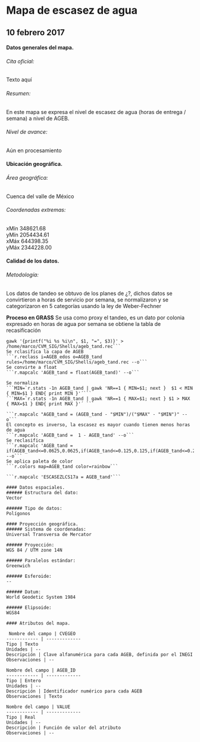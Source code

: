 
# Mapa de escasez de agua
## 10 febrero 2017


#### Datos generales del mapa.
###### Cita oficial:
Texto aquí

###### Resumen:
En este mapa se expresa el nivel de escasez de agua (horas de entrega / semana) a nivel de AGEB.

######  Nivel de avance:
Aún en procesamiento

#### Ubicación geográfica.
###### Área geográfica:
Cuenca del valle de México


###### Coordenadas extremas:

xMín 348621.68    
yMín 2054434.61    
xMáx 644398.35    
yMáx 2344228.00    

#### Calidad de los datos.
###### Metodología:
Los datos de tandeo se obtuvo de los planes de ¿?, dichos datos se convirtieron a horas de servicio por semana, se normalizaron y se categorizaron en 5 categorías usando la ley de Weber-Fechner

**Proceso en GRASS**
Se usa como proxy el tandeo, es un dato por colonia expresado en horas de agua por semana
se obtiene la tabla de recasificación    
```r.stats -ln AGEB_edos,tandeo |
gawk '{printf("%i %s %i\n", $1, "=", $3)}' > /home/marco/CVM_SIG/Shells/ageb_tand.rec```    
Se rclasifica la capa de AGEB    
```r.reclass i=AGEB_edos o=AGEB_tand rules=/home/marco/CVM_SIG/Shells/ageb_tand.rec --o```    
Se convirte a float   
```r.mapcalc 'AGEB_tand = float(AGEB_tand)' --o```

Se normaliza   
```MIN=`r.stats -1n AGEB_tand | gawk 'NR==1 { MIN=$1; next }  $1 < MIN { MIN=$1 } END{ print MIN }'´```         
```MAX=`r.stats -1n AGEB_tand | gawk 'NR==1 { MAX=$1; next } $1 > MAX { MAX=$1 } END{ print MAX }'´ ```

```r.mapcalc "AGEB_tand = (AGEB_tand - "$MIN")/("$MAX" - "$MIN")" --o```   
El concepto es inverso, la escasez es mayor cuando tienen menos horas de agua
```r.mapcalc 'AGEB_tand =  1 - AGEB_tand' --o```   
Se reclasifica    
```r.mapcalc 'AGEB_tand = if(AGEB_tand<=0.0625,0.0625,if(AGEB_tand<=0.125,0.125,if(AGEB_tand<=0.25,0.25,if(AGEB_tand<=0.5,0.5,1.00))))' --o```     
Se aplica paleta de color     
```r.colors map=AGEB_tand color=rainbow```     

```r.mapcalc 'ESCASEZLCS17a = AGEB_tand'```

#### Datos espaciales.
###### Estructura del dato:
Vector

###### Tipo de datos:
Polígonos

#### Proyección geográfica.
###### Sistema de coordenadas:
Universal Transversa de Mercator

###### Proyección:
WGS 84 / UTM zone 14N

###### Paralelos estándar:
Greenwich

###### Esferoide:
--

###### Datum:
World Geodetic System 1984

###### Elipsoide:
WGS84

#### Atributos del mapa.

 Nombre del campo | CVEGEO
------------ | -------------
Tipo | Texto
Unidades | --
Descripción | Clave alfanumérica para cada AGEB, definida por el INEGI
Observaciones | --

Nombre del campo | AGEB_ID
------------ | -------------
Tipo | Entero
Unidades | --
Descripción | Identificador numérico para cada AGEB
Observaciones | Texto

Nombre del campo | VALUE
------------ | -------------
Tipo | Real
Unidades | --
Descripción | Función de valor del atributo
Observaciones | --
